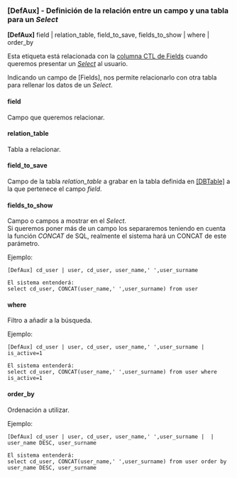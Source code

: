 ### [DefAux] - Definición de la relación entre un campo y una tabla para un *Select*

**[DefAux]** field | relation_table, field_to_save, fields_to_show | where | order_by

Esta etiqueta está relacionada con la [columna CTL de Fields](tag_fields_3_ctl.md) cuando queremos presentar un [*Select*](tag_radio.md@s-select) al usuario.

Indicando un campo de [Fields], nos permite relacionarlo con otra tabla para rellenar los datos de un *Select*. 

#### field

Campo que queremos relacionar.

#### relation_table

Tabla a relacionar.

#### field_to_save

Campo de la tabla *relation_table* a grabar en la tabla definida en [[DBTable]](tag_dbtable.md) a la que pertenece el campo *field*.

#### fields_to_show

Campo o campos a mostrar en el *Select*.  
Si queremos poner más de un campo los separaremos teniendo en cuenta la función *CONCAT* de SQL, realmente el sistema hará un CONCAT de este parámetro.

Ejemplo:
```
[DefAux] cd_user | user, cd_user, user_name,' ',user_surname

El sistema entenderá:
select cd_user, CONCAT(user_name,' ',user_surname) from user
```

#### where

Filtro a añadir a la búsqueda.

Ejemplo:
```
[DefAux] cd_user | user, cd_user, user_name,' ',user_surname | is_active=1

El sistema entenderá:
select cd_user, CONCAT(user_name,' ',user_surname) from user where is_active=1
```

#### order_by

Ordenación a utilizar.

Ejemplo:
```
[DefAux] cd_user | user, cd_user, user_name,' ',user_surname |  | user_name DESC, user_surname

El sistema entenderá:
select cd_user, CONCAT(user_name,' ',user_surname) from user order by user_name DESC, user_surname
```
